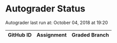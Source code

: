 # Autograder Status
Autograder last run at: October 04, 2018 at 19:20

| GitHub ID | Assignment | Graded Branch |
|-----------|------------|---------------|
